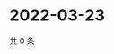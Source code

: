 # 2022-03-23

共 0 条

<!-- BEGIN WEIBO -->
<!-- 最后更新时间 Wed Mar 23 2022 13:11:44 GMT+0800 (China Standard Time) -->

<!-- END WEIBO -->
